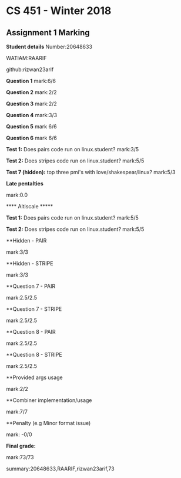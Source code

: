 # CS 451 - Winter 2018
## Assignment 1 Marking
**Student details**
Number:20648633

WATIAM:RAARIF

github:rizwan23arif

**Question 1**
mark:6/6

**Question 2**
mark:2/2

**Question 3**
mark:2/2

**Question 4**
mark:3/3

**Question 5**
mark 6/6

**Question 6**
mark 6/6

**Test 1:** Does pairs code run on linux.student?
mark:3/5

**Test 2:** Does stripes code run on linux.student?
mark:5/5

**Test 7 (hidden):** top three pmi's with love/shakespear/linux?
mark:5/3

**Late pentalties**

mark:0.0



**** Altiscale *****


**Test 1:** Does pairs code run on linux.student?
mark:5/5

**Test 2:** Does stripes code run on linux.student?
mark:5/5

**Hidden - PAIR

mark:3/3

**Hidden - STRIPE

mark:3/3

**Question 7 - PAIR

mark:2.5/2.5

**Question 7 - STRIPE

mark:2.5/2.5

**Question 8 - PAIR

mark:2.5/2.5

**Question 8 - STRIPE

mark:2.5/2.5

**Provided args usage

mark:2/2

**Combiner implementation/usage

mark:7/7

**Penalty (e.g Minor format issue)

mark: -0/0

**Final grade:**

mark:73/73

summary:20648633,RAARIF,rizwan23arif,73

